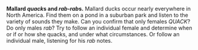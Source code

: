 **Mallard *quack*s and *rab-rab*s.** Mallard ducks occur nearly everywhere in North America. Find them on a pond in a suburban park and listen to the variety of sounds they make. Can you confirm that only females *QUACK*? Do only males *rab*? Try to follow an individual female and determine when or if or how she quacks, and under what circumstances. Or follow an individual male, listening for his *rab* notes.
